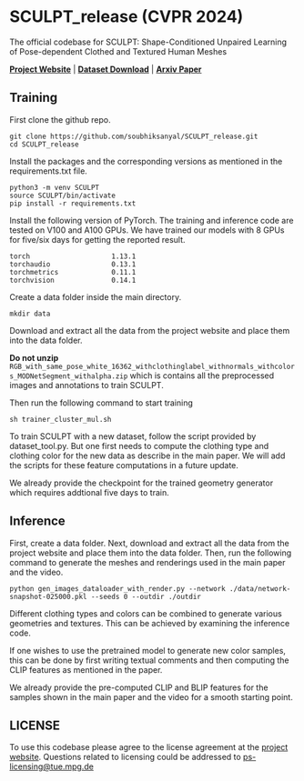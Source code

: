 # SCULPT_release (CVPR 2024)
The official codebase for SCULPT: Shape-Conditioned Unpaired Learning of Pose-dependent Clothed and Textured Human Meshes

**[Project Website](https://sculpt.is.tue.mpg.de)** | **[Dataset Download](https://sculpt.is.tue.mpg.de/download.php)** | **[Arxiv Paper](https://arxiv.org/pdf/2308.10638v2)**


## Training


First clone the github repo.

```
git clone https://github.com/soubhiksanyal/SCULPT_release.git
cd SCULPT_release
```
Install the packages and the corresponding versions as mentioned in the requirements.txt file.

```
python3 -m venv SCULPT
source SCULPT/bin/activate
pip install -r requirements.txt
```

Install the following version of PyTorch. The training and inference code are tested on V100 and A100 GPUs. We have trained our models with 8 GPUs for five/six days for getting the reported result.

```
torch                    1.13.1
torchaudio               0.13.1
torchmetrics             0.11.1
torchvision              0.14.1
```
Create a data folder inside the main directory. 

```
mkdir data
```

Download and extract all the data from the project website and place them into the data folder.

**Do not unzip** `RGB_with_same_pose_white_16362_withclothinglabel_withnormals_withcolors_MODNetSegment_withalpha.zip` which is contains all the preprocessed images and annotations to train SCULPT.  


Then run the following command to start training

```
sh trainer_cluster_mul.sh
```

To train SCULPT with a new dataset, follow the script provided by dataset_tool.py. But one first needs to compute the clothing type and clothing color for the new data as describe in the main paper. We will add the scripts for these feature computations in a future update.

We already provide the checkpoint for the trained geometry generator which requires addtional five days to train. 

## Inference 

First, create a data folder. Next, download and extract all the data from the project website and place them into the data folder. Then, run the following command to generate the meshes and renderings used in the main paper and the video. 

```
python gen_images_dataloader_with_render.py --network ./data/network-snapshot-025000.pkl --seeds 0 --outdir ./outdir
```

Different clothing types and colors can be combined to generate various geometries and textures. This can be achieved by examining the inference code. 

If one wishes to use the pretrained model to generate new color samples, this can be done by first writing textual comments and then computing the CLIP features as mentioned in the paper. 

We already provide the pre-computed CLIP and BLIP features for the samples shown in the main paper and the video for a smooth starting point.

## LICENSE
To use this codebase please agree to the license agreement at the [project website](https://sculpt.is.tue.mpg.de/license.html). Questions related to licensing could be addressed to ps-licensing@tue.mpg.de

